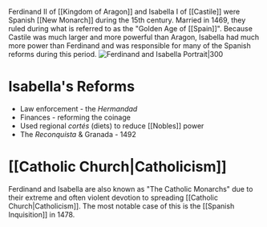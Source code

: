 Ferdinand II of [[Kingdom of Aragon]] and Isabella I of [[Castile]] were Spanish [[New Monarch]] during the 15th century. Married in 1469, they ruled during what is referred to as the "Golden Age of [[Spain]]". Because Castile was much larger and more powerful than Aragon, Isabella had much more power than Ferdinand and was responsible for many of the Spanish reforms during this period.
![Ferdinand and Isabella Portrait|300](https://upload.wikimedia.org/wikipedia/commons/thumb/d/d0/Ferdinand_of_Aragon%2C_Isabella_of_Castile.jpg/220px-Ferdinand_of_Aragon%2C_Isabella_of_Castile.jpg)
# Isabella's Reforms
- Law enforcement - the *Hermandad*
- Finances - reforming the coinage
- Used regional *cortés* (diets) to reduce [[Nobles]] power
- The *Reconquista* & Granada - 1492
# [[Catholic Church|Catholicism]]
Ferdinand and Isabella are also known as "The Catholic Monarchs" due to their extreme and often violent devotion to spreading [[Catholic Church|Catholicism]]. The most notable case of this is the [[Spanish Inquisition]] in 1478.